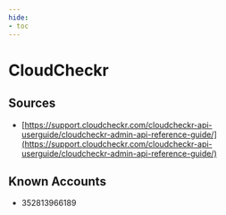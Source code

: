 ```yaml
---
hide:
- toc
---
```


# CloudCheckr

## Sources

*   [https://support.cloudcheckr.com/cloudcheckr-api-userguide/cloudcheckr-admin-api-reference-guide/](https://support.cloudcheckr.com/cloudcheckr-api-userguide/cloudcheckr-admin-api-reference-guide/)

## Known Accounts

*   352813966189